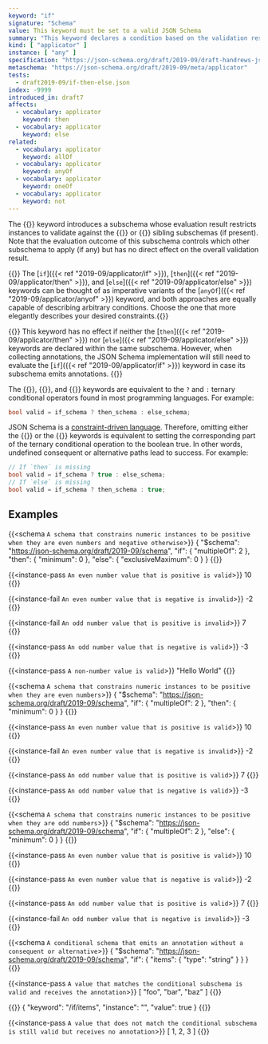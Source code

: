```yaml
---
keyword: "if"
signature: "Schema"
value: This keyword must be set to a valid JSON Schema
summary: "This keyword declares a condition based on the validation result of the given schema."
kind: [ "applicator" ]
instance: [ "any" ]
specification: "https://json-schema.org/draft/2019-09/draft-handrews-json-schema-02#rfc.section.9.2.2.1"
metaschema: "https://json-schema.org/draft/2019-09/meta/applicator"
tests:
  - draft2019-09/if-then-else.json
index: -9999
introduced_in: draft7
affects:
  - vocabulary: applicator
    keyword: then
  - vocabulary: applicator
    keyword: else
related:
  - vocabulary: applicator
    keyword: allOf
  - vocabulary: applicator
    keyword: anyOf
  - vocabulary: applicator
    keyword: oneOf
  - vocabulary: applicator
    keyword: not
---
```


The {{<link keyword="if" vocabulary="applicator">}} keyword introduces a
subschema whose evaluation result restricts instances to validate against the
{{<link keyword="then" vocabulary="applicator">}} or {{<link keyword="else"
vocabulary="applicator">}} sibling subschemas (if present). Note that the
evaluation outcome of this subschema controls which other subschema to apply
(if any) but has no direct effect on the overall validation result.

{{<best-practice>}} The [`if`]({{< ref "2019-09/applicator/if" >}}),
[`then`]({{< ref "2019-09/applicator/then" >}}), and [`else`]({{< ref
"2019-09/applicator/else" >}}) keywords can be thought of as imperative variants
of the [`anyOf`]({{< ref "2019-09/applicator/anyof" >}}) keyword, and both
approaches are equally capable of describing arbitrary conditions. Choose the
one that more elegantly describes your desired
constraints.{{</best-practice>}}

{{<learning-more>}} This keyword has no effect if neither the [`then`]({{< ref
"2019-09/applicator/then" >}}) nor [`else`]({{< ref
"2019-09/applicator/else" >}}) keywords are declared within the same subschema.
However, when collecting annotations, the JSON Schema implementation will still
need to evaluate the [`if`]({{< ref "2019-09/applicator/if" >}}) keyword in
case its subschema emits annotations. {{</learning-more>}}

The {{<link keyword="if" vocabulary="applicator">}}, {{<link keyword="then"
vocabulary="applicator">}}, and {{<link keyword="else"
vocabulary="applicator">}} keywords are equivalent to the `?` and `:` ternary
conditional operators found in most programming languages. For example:

```c
bool valid = if_schema ? then_schema : else_schema;
```

JSON Schema is a [constraint-driven
language](https://modern-json-schema.com/json-schema-is-a-constraint-system).
Therefore, omitting either the {{<link keyword="then"
vocabulary="applicator">}} or the {{<link keyword="else"
vocabulary="applicator">}} keywords is equivalent to setting the
corresponding part of the ternary conditional operation to the boolean true.
In other words, undefined consequent or alternative paths lead to success.
For example:

```c
// If `then` is missing
bool valid = if_schema ? true : else_schema;
// If `else` is missing
bool valid = if_schema ? then_schema : true;
```

## Examples

{{<schema `A schema that constrains numeric instances to be positive when they are even numbers and negative otherwise`>}}
{
  "$schema": "https://json-schema.org/draft/2019-09/schema",
  "if": { "multipleOf": 2 },
  "then": { "minimum": 0 },
  "else": { "exclusiveMaximum": 0 }
}
{{</schema>}}

{{<instance-pass `An even number value that is positive is valid`>}}
10
{{</instance-pass>}}

{{<instance-fail `An even number value that is negative is invalid`>}}
-2
{{</instance-fail>}}

{{<instance-fail `An odd number value that is positive is invalid`>}}
7
{{</instance-fail>}}

{{<instance-pass `An odd number value that is negative is valid`>}}
-3
{{</instance-pass>}}

{{<instance-pass `A non-number value is valid`>}}
"Hello World"
{{</instance-pass>}}

{{<schema `A schema that constrains numeric instances to be positive when they are even numbers`>}}
{
  "$schema": "https://json-schema.org/draft/2019-09/schema",
  "if": { "multipleOf": 2 },
  "then": { "minimum": 0 }
}
{{</schema>}}

{{<instance-pass `An even number value that is positive is valid`>}}
10
{{</instance-pass>}}

{{<instance-fail `An even number value that is negative is invalid`>}}
-2
{{</instance-fail>}}

{{<instance-pass `An odd number value that is positive is valid`>}}
7
{{</instance-pass>}}

{{<instance-pass `An odd number value that is negative is valid`>}}
-3
{{</instance-pass>}}

{{<schema `A schema that constrains numeric instances to be positive when they are odd numbers`>}}
{
  "$schema": "https://json-schema.org/draft/2019-09/schema",
  "if": { "multipleOf": 2 },
  "else": { "minimum": 0 }
}
{{</schema>}}

{{<instance-pass `An even number value that is positive is valid`>}}
10
{{</instance-pass>}}

{{<instance-pass `An even number value that is negative is valid`>}}
-2
{{</instance-pass>}}

{{<instance-pass `An odd number value that is positive is valid`>}}
7
{{</instance-pass>}}

{{<instance-fail `An odd number value that is negative is invalid`>}}
-3
{{</instance-fail>}}

{{<schema `A conditional schema that emits an annotation without a consequent or alternative`>}}
{
  "$schema": "https://json-schema.org/draft/2019-09/schema",
  "if": { "items": { "type": "string" } }
}
{{</schema>}}

{{<instance-pass `A value that matches the conditional subschema is valid and receives the annotation`>}}
[ "foo", "bar", "baz" ]
{{</instance-pass>}}

{{<instance-annotation>}}
{ "keyword": "/if/items", "instance": "", "value": true }
{{</instance-annotation>}}

{{<instance-pass `A value that does not match the conditional subschema is still valid but receives no annotation`>}}
[ 1, 2, 3 ]
{{</instance-pass>}}
